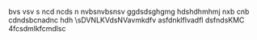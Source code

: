 bvs vsv s
ncd ncds n
nvbsnvbsnsv
ggdsdsghgmg
hdshdhmhmj
nxb cnb
cdndsbcnadnc
hdh
\sDVNLKVdsNVavmkdfv
asfdnklflvadfl
dsfndsKMC
4fcsdmlkfcmdlsc

